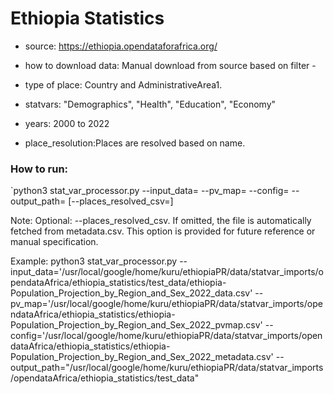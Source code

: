 # Ethiopia Statistics

- source: https://ethiopia.opendataforafrica.org/

- how to download data: Manual download from source based on filter - 

- type of place: Country and AdministrativeArea1.

- statvars: "Demographics", "Health", "Education", "Economy"

- years: 2000 to 2022

- place_resolution:Places are resolved based on name.

### How to run:

`python3 stat_var_processor.py --input_data= --pv_map= --config= --output_path= [--places_resolved_csv=]

Note: Optional: --places_resolved_csv. If omitted, the file is automatically fetched from metadata.csv. This option is provided for future reference or manual specification.

Example:
python3 stat_var_processor.py --input_data='/usr/local/google/home/kuru/ethiopiaPR/data/statvar_imports/opendataAfrica/ethiopia_statistics/test_data/ethiopia-Population_Projection_by_Region_and_Sex_2022_data.csv'  --pv_map='/usr/local/google/home/kuru/ethiopiaPR/data/statvar_imports/opendataAfrica/ethiopia_statistics/ethiopia-Population_Projection_by_Region_and_Sex_2022_pvmap.csv'  --config='/usr/local/google/home/kuru/ethiopiaPR/data/statvar_imports/opendataAfrica/ethiopia_statistics/ethiopia-Population_Projection_by_Region_and_Sex_2022_metadata.csv'  --output_path="/usr/local/google/home/kuru/ethiopiaPR/data/statvar_imports/opendataAfrica/ethiopia_statistics/test_data"
